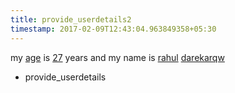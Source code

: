 ```yaml
---
title: provide_userdetails2
timestamp: 2017-02-09T12:43:04.963849358+05:30
---
```


my [age](type) is [27](number/number) years and my name is  [rahul](name) [darekarqw](name)
* provide_userdetails
